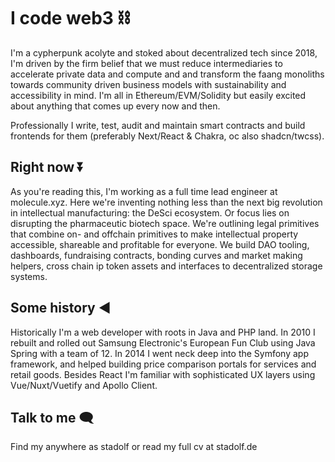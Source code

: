 # I code web3 ⛓️

I'm a cypherpunk acolyte and stoked about decentralized tech since 2018, I'm driven by the firm belief that we must reduce intermediaries to accelerate private data and compute and and transform the faang monoliths towards community driven business models with sustainability and accessibility in mind. I'm all in Ethereum/EVM/Solidity but easily excited about anything that comes up every now and then. 

Professionally I write, test, audit and maintain smart contracts and build frontends for them (preferably Next/React & Chakra, oc also shadcn/twcss). 

## Right now ⏬

As you're reading this, I'm working as a full time lead engineer at molecule.xyz. Here we're inventing nothing less than the next big revolution in intellectual manufacturing: the DeSci ecosystem. Or focus lies on disrupting the pharmaceutic biotech space. We're outlining legal primitives that combine on- and offchain primitives to make intellectual property accessible, shareable and profitable for everyone. We build DAO tooling, dashboards, fundraising contracts, bonding curves and market making helpers, cross chain ip token assets and interfaces to decentralized storage systems.

## Some history ◀️

Historically I'm a web developer with roots in Java and PHP land. In 2010 I rebuilt and rolled out Samsung Electronic's European Fun Club using Java Spring with a team of 12. In 2014 I went neck deep into the Symfony app framework, and helped building price comparison portals for services and retail goods. Besides React I'm familiar with sophisticated UX layers using Vue/Nuxt/Vuetify and Apollo Client. 

## Talk to me 🗨️

Find my anywhere as stadolf or read my full cv at stadolf.de

